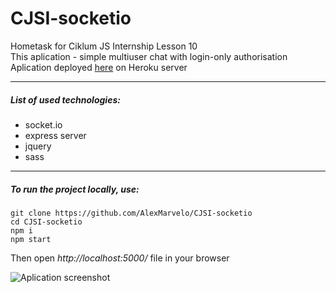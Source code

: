 # CJSI-socketio
Hometask for Ciklum JS Internship Lesson 10<br>
This aplication - simple multiuser chat with login-only authorisation<br>
Aplication deployed [here](https://open-socket-chat.herokuapp.com/) on Heroku server

---

##### List of used technologies:
- socket.io
- express server
- jquery
- sass

---

##### To run the project locally, use:
```
git clone https://github.com/AlexMarvelo/CJSI-socketio
cd CJSI-socketio
npm i
npm start
```
Then open *http://localhost:5000/* file in your browser

![Aplication screenshot](http://heyalex.xyz/static/img/screenshot-socketio-chat.png)
